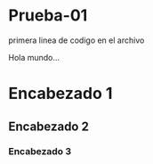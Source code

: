 # Prueba-01

 primera linea de codigo en el archivo

 Hola mundo...

 # Encabezado 1
 ## Encabezado 2
 ### Encabezado 3
